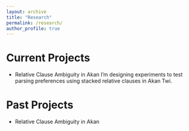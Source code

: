 ```yaml
---
layout: archive
title: "Research"
permalink: /research/
author_profile: true
---
```


Current Projects
======
* Relative Clause Ambiguity in Akan 
I’m designing experiments to test parsing preferences using stacked relative clauses in Akan Twi.

Past Projects
======
* Relative Clause Ambiguity in Akan 
